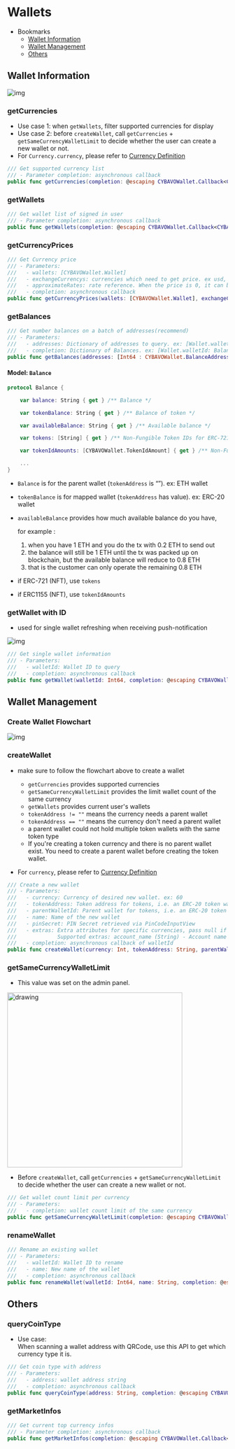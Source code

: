 # Wallets

- Bookmarks
  - [Wallet Information](#wallet-information)
  - [Wallet Management](#wallet-management)
  - [Others](#others)

## Wallet Information

![img](images/sdk_guideline/wallets_information.jpg)

### getCurrencies

- Use case 1: when `getWallets`, filter supported currencies for display
- Use case 2: before `createWallet`, call `getCurrencies` + `getSameCurrencyWalletLimit` to decide whether the user can create a new wallet or not.
- For `Currency.currency`, please refer to [Currency Definition](https://github.com/CYBAVO/SOFA_MOCK_SERVER#currency-definition)

```swift
/// Get supported currency list
/// - Parameter completion: asynchronous callback
public func getCurrencies(completion: @escaping CYBAVOWallet.Callback<CYBAVOWallet.GetCurrenciesResult>)
```

### getWallets

```swift
/// Get wallet list of signed in user
/// - Parameter completion: asynchronous callback
public func getWallets(completion: @escaping CYBAVOWallet.Callback<CYBAVOWallet.GetWalletsResult>)
```

### getCurrencyPrices

```swift
/// Get Currency price
/// - Parameters:
///   - wallets: [CYBAVOWallet.Wallet]
///   - exchangeCurrencys: currencies which need to get price. ex usd, twd
///   - approximateRates: rate reference. When the price is 0, it can be calculated by other exchange currency's price multiply the rate. ex ["TWD", ["USD", 29.45]]
///   - completion: asynchronous callback
public func getCurrencyPrices(wallets: [CYBAVOWallet.Wallet], exchangeCurrencys: [String], approximateRates: [String : [String : Double]] = [:], completion: @escaping CYBAVOWallet.Callback<[String : Double]>)
```

### getBalances

```swift
/// Get number balances on a batch of addresses(recommend)
/// - Parameters:
///   - addresses: Dictionary of addresses to query. ex: [Wallet.walletId: Wallet]
///   - completion: Dictionary of Balances. ex: [Wallet.walletId: Balance]
public func getBalances(addresses: [Int64 : CYBAVOWallet.BalanceAddress], completion: @escaping CYBAVOWallet.Callback<CYBAVOWallet.GetBalanceResult>)
```

#### Model: `Balance`

```swift
protocol Balance {

    var balance: String { get } /** Balance */

    var tokenBalance: String { get } /** Balance of token */

    var availableBalance: String { get } /** Available balance */

    var tokens: [String] { get } /** Non-Fungible Token IDs for ERC-721*/

    var tokenIdAmounts: [CYBAVOWallet.TokenIdAmount] { get } /** Non-Fungible Token ID and amounts for ERC-1155 */

    ...
}
```

- `Balance` is for the parent wallet (`tokenAddress` is “”). ex: ETH wallet
- `tokenBalance` is for mapped wallet (`tokenAddress` has value). ex: ERC-20 wallet
- `availableBalance` provides how much available balance do you have,

   for example :
   1. when you have 1 ETH and you do the tx with 0.2 ETH to send out
   2. the balance will still be 1 ETH until the tx was packed up on blockchain, but the available balance will reduce to 0.8 ETH
   3. that is the customer can only operate the remaining 0.8 ETH

- if ERC-721 (NFT), use `tokens`
- if ERC1155 (NFT), use `tokenIdAmounts`

### getWallet with ID

- used for single wallet refreshing when receiving push-notification

![img](images/sdk_guideline/single_wallet_refreshing.jpg)

```swift
/// Get single wallet information
/// - Parameters:
///   - walletId: Wallet ID to query
///   - completion: asynchronous callback
public func getWallet(walletId: Int64, completion: @escaping CYBAVOWallet.Callback<CYBAVOWallet.GetWalletResult>)
```

## Wallet Management

### Create Wallet Flowchart

![img](images/sdk_guideline/create_wallet.jpg)

### createWallet

- make sure to follow the flowchart above to create a wallet
  - `getCurrencies` provides supported currencies
  - `getSameCurrencyWalletLimit` provides the limit wallet count of the same currency
  - `getWallets` provides current user's wallets
  - `tokenAddress != ""` means the currency needs a parent wallet
  - `tokenAddress == ""` means the currency don't need a parent wallet
  - a parent wallet could not hold multiple token wallets with the same token type
  - If you're creating a token currency and there is no parent wallet exist. You need to create a parent wallet before creating the token wallet.

- For `currency`, please refer to [Currency Definition](https://github.com/CYBAVO/SOFA_MOCK_SERVER#currency-definition)

```swift
/// Create a new wallet
/// - Parameters:
///   - currency: Currency of desired new wallet. ex: 60
///   - tokenAddress: Token address for tokens, i.e. an ERC-20 token wallet maps to an Ethereum wallet
///   - parentWalletId: Parent wallet for tokens, i.e. an ERC-20 token wallet maps to an Ethereum wallet
///   - name: Name of the new wallet
///   - pinSecret: PIN Secret retrieved via PinCodeInputView
///   - extras: Extra attributes for specific currencies, pass null if unspecified.
///             Supported extras: account_name (String) - Account name for EOS
///   - completion: asynchronous callback of walletId
public func createWallet(currency: Int, tokenAddress: String, parentWalletId: Int64, name: String, pinSecret: CYBAVOWallet.PinSecret, extras: [String : String] = [:], completion: @escaping CYBAVOWallet.Callback<CYBAVOWallet.CreateWalletResult>)
```

### getSameCurrencyWalletLimit

- This value was set on the admin panel.

 <img src="images/sdk_guideline/screenshot_number_of_same_currency_wallets.png" alt="drawing" width="400"/>

- Before `createWallet`, call `getCurrencies` + `getSameCurrencyWalletLimit` to decide whether the user can create a new wallet or not.

```swift
/// Get wallet count limit per currency
/// - Parameters:
///   - completion: wallet count limit of the same currency
public func getSameCurrencyWalletLimit(completion: @escaping CYBAVOWallet.Callback<CYBAVOWallet.GetSameCurrencyWalletLimitResult>)
```

### renameWallet

```swift
/// Rename an existing wallet
/// - Parameters:
///   - walletId: Wallet ID to rename
///   - name: New name of the wallet
///   - completion: asynchronous callback
public func renameWallet(walletId: Int64, name: String, completion: @escaping CYBAVOWallet.Callback<CYBAVOWallet.RenameWalletResult>)
```

## Others

### queryCoinType

- Use case:  
    When scanning a wallet address with QRCode, use this API to get which currency type it is.

```swift
/// Get coin type with address
/// - Parameters:
///   - address: wallet address string
///   - completion: asynchronous callback
public func queryCoinType(address: String, completion: @escaping CYBAVOWallet.Callback<CYBAVOWallet.QueryCoinTypeResult>)
```

### getMarketInfos

```swift
/// Get current top currency infos
/// - Parameter completion: asynchronous callback
public func getMarketInfos(completion: @escaping CYBAVOWallet.Callback<CYBAVOWallet.GetMarketInfosResult>)
```
